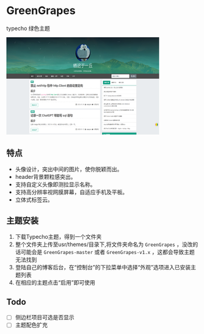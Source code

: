 # GreenGrapes
typecho 绿色主题

![image](https://github.com/hongweipeng/GreenGrapes/raw/master/screenshot.png)

## 特点
* 头像设计，突出中间的图片，使你脱颖而出。
* header背景颗粒感突出。
* 支持自定义头像即测拉显示名称。
* 支持高分辨率视网膜屏幕，自适应手机及平板。
* 立体式标签云。

## 主题安装
1. 下载Typecho主题，得到一个文件夹
2. 整个文件夹上传至usr/themes/目录下,将文件夹命名为 `GreenGrapes` ，没改的话可能会是 `GreenGrapes-master` 或者 `GreenGrapes-v1.x` ，这都会导致主题无法找到
3. 登陆自己的博客后台，在“控制台”的下拉菜单中选择“外观”选项进入已安装主题列表
4. 在相应的主题点击“启用”即可使用

## Todo
- [ ] 侧边栏项目可选是否显示
- [ ] 主题配色扩充
